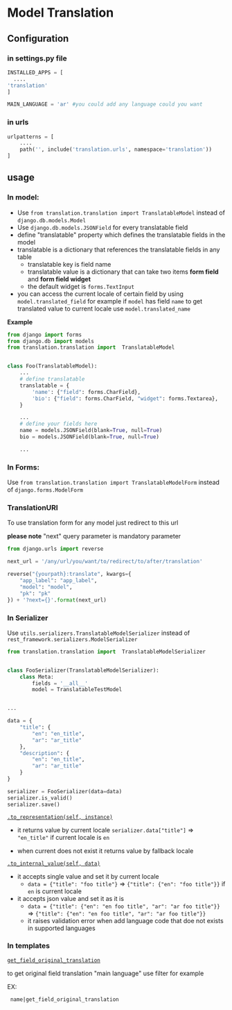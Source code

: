 # Model Translation

## Configuration

### in settings.py file
```python
INSTALLED_APPS = [
  ....
'translation'
]

MAIN_LANGUAGE = 'ar' #you could add any language could you want
```

### in urls
```python
urlpatterns = [
    ....
    path('', include('translation.urls', namespace='translation'))
]
```


## usage

### In model:

* Use ```from translation.translation import TranslatableModel```  instead of ``` django.db.models.Model ```
* Use ``` django.db.models.JSONField ``` for every translatable field
* define "translatable" property which defines the translatable fields in the model
* translatable is a dictionary that references the translatable fields in any table
    * translatable key is field name
    * translatable value is a dictionary that can take two items **form field** and **form field widget**
    * the default widget is ```forms.TextInput```
* you can access the current locale of certain field by using ``` model.translated_field```
  for example if ```model``` has field ```name``` to get translated value to current locale
  use ``` model.translated_name ```

**Example**

```python
from django import forms
from django.db import models
from translation.translation import  TranslatableModel


class Foo(TranslatableModel):
    ...
    # define translatable 
    translatable = {
        'name': {"field": forms.CharField},
        'bio': {"field": forms.CharField, "widget": forms.Textarea},
    }

    ...
    # define your fields here
    name = models.JSONField(blank=True, null=True)
    bio = models.JSONField(blank=True, null=True)

    ...

```

### In Forms:

Use ```from translation.translation import TranslatableModelForm```  instead of ``` django.forms.ModelForm ```

### TranslationURl

To use translation form for any model just redirect to this url

**please note** "next" query parameter is mandatory parameter

```python
from django.urls import reverse

next_url = '/any/url/you/want/to/redirect/to/after/translation'

reverse("{yourpath}:translate", kwargs={
    "app_label": "app_label",
    "model": "model",
    "pk": "pk"
}) + '?next={}'.format(next_url)
```

### In Serializer

Use ```utils.serializers.TranslatableModelSerializer``` instead of ``` rest_framework.serializers.ModelSerializer ```

```python
from translation.translation import  TranslatableModelSerializer


class FooSerializer(TranslatableModelSerializer):
    class Meta:
        fields = '__all__'
        model = TranslatableTestModel


...

data = {
    "title": {
        "en": "en_title",
        "ar": "ar_title"
    },
    "description": {
        "en": "en_title",
        "ar": "ar_title"
    }
}

serializer = FooSerializer(data=data)
serializer.is_valid()
serializer.save()
```

<ins>```.to_representation(self, instance)```</ins>

* it returns value by current locale ``` serializer.data["title"] ```
  => ```"en_title"``` if current locale is ```en```

* when current does not exist it returns value by fallback locale

<ins>```.to_internal_value(self, data)```</ins>

* it accepts single value and set it by current locale
    * ``` data = {"title": "foo title"} ``` => ``` {"title": {"en": "foo title"}} ``` if ``` en ``` is current locale
* it accepts json value and set it as it is
    * ``` data = {"title": {"en": "en foo title", "ar": "ar foo title"}} ```
      => ``` {"title": {"en": "en foo title", "ar": "ar foo title"}} ```
    * it raises validation error when add language code that doe not exists in supported languages

### In templates

<ins>```get_field_original_translation```</ins>

to get original field translation "main language" use filter for example

EX:

   ```  name|get_field_original_translation ```